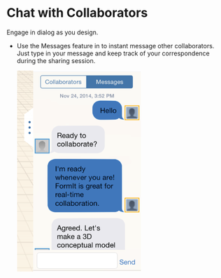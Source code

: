 # Chat with Collaborators

Engage in dialog as you design.

* Use the Messages feature in to instant message other collaborators. Just type in your message and keep track of your correspondence during the sharing session.

  ![](../.gitbook/assets/guid-854d2503-24c9-4f16-abbc-8732ec90570a-low.png)


